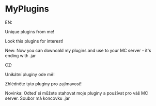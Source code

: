 # MyPlugins

EN:

  Unique plugins from me!

  Look this plugins for interest!
  
  New: Now you can downoald my plugins and use to your MC server - it's ending with .jar

CZ:

  Unikátní pluginy ode mě!
  
  Zhlédněte tyto pluginy pro zajímavost!
  
  Novinka: Odteď si můžete stahovat moje pluginy a používat pro váš MC server. Soubor má koncovku .jar
  
  
